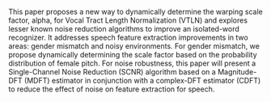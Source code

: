This paper proposes a new way to dynamically determine the
warping scale factor, alpha, for Vocal Tract Length Normalization
(VTLN) and explores lesser known noise reduction algorithms to
improve an isolated-word recognizer. It addresses speech feature
extraction improvements in two areas: gender mismatch and noisy
environments. For gender mismatch, we propose dynamically
determining the scale factor based on the probability distribution of
female pitch. For noise robustness, this paper will present a
Single-Channel Noise Reduction (SCNR) algorithm based on a
Magnitude-DFT (MDFT) estimator in conjunction with a
complex-DFT estimator (CDFT) to reduce the effect of noise on
feature extraction for speech.
